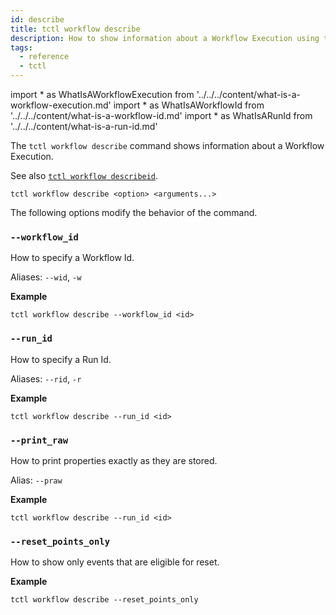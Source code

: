 ```yaml
---
id: describe
title: tctl workflow describe
description: How to show information about a Workflow Execution using tctl.
tags:
  - reference
  - tctl
---
```


<!-- prettier-ignore -->
import * as WhatIsAWorkflowExecution from '../../../content/what-is-a-workflow-execution.md'
import * as WhatIsAWorkflowId from '../../../content/what-is-a-workflow-id.md'
import * as WhatIsARunId from '../../../content/what-is-a-run-id.md'

The `tctl workflow describe` command shows information about a <preview page={WhatIsAWorkflowExecution}>Workflow Execution</preview>.

See also [`tctl workflow describeid`](./describeid.md).

`tctl workflow describe <option> <arguments...>`

The following options modify the behavior of the command.

### `--workflow_id`

How to specify a <preview page={WhatIsAWorkflowId}>Workflow Id</preview>.

Aliases: `--wid`, `-w`

**Example**

```
tctl workflow describe --workflow_id <id>
```

### `--run_id`

How to specify a <preview page={WhatIsARunId}>Run Id</preview>.

Aliases: `--rid`, `-r`

**Example**

```
tctl workflow describe --run_id <id>
```

### `--print_raw`

How to print properties exactly as they are stored.

Alias: `--praw`

**Example**

```
tctl workflow describe --run_id <id>
```

### `--reset_points_only`

How to show only events that are eligible for reset.

**Example**

```
tctl workflow describe --reset_points_only
```

